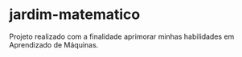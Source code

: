 # jardim-matematico

Projeto realizado com a finalidade aprimorar minhas habilidades em Aprendizado de Máquinas.
